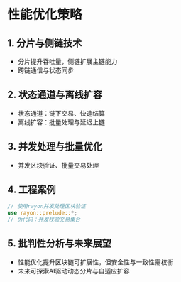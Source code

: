 # 性能优化策略

## 1. 分片与侧链技术

- 分片提升吞吐量，侧链扩展主链能力
- 跨链通信与状态同步

## 2. 状态通道与离线扩容

- 状态通道：链下交易、快速结算
- 离线扩容：批量处理与延迟上链

## 3. 并发处理与批量优化

- 并发区块验证、批量交易处理

## 4. 工程案例

```rust
// 使用rayon并发处理区块验证
use rayon::prelude::*;
// 伪代码：并发校验交易集合
```

## 5. 批判性分析与未来展望

- 性能优化提升区块链可扩展性，但安全性与一致性需权衡
- 未来可探索AI驱动动态分片与自适应扩容
